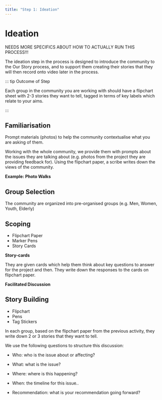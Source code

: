 ```yaml
---
title: "Step 1: Ideation"
---
```


<ReadTime />


<Steps :step="1"/>

# Ideation

NEEDS MORE SPECIFICS ABOUT HOW TO ACTUALLY RUN THIS PROCESS!!!

<Leader>

The ideation step in the process is designed to introduce the community to the Our Story process, and to support them creating their stories that they will then record onto video later in the process.

</Leader>

::: tip Outcome of Step

Each group in the community you are working with should have a flipchart sheet with 2-3 stories they want to tell, tagged in terms of key labels which relate to your aims.

:::

<TimeGuide time="1 hour">

## Familiarisation

</TimeGuide> 

<Materials>

Prompt materials (photos) to help the community contextualise what you are asking of them.

</Materials>


Working with the whole community, we provide them with prompts about the issues they are talking about (e.g. photos from the project they are providing feedback for). Using the flipchart paper, a scribe writes down the views of the community.

<StepOptions title="Familiarisation">

**Example: Photo Walks**

</StepOptions>

<TimeGuide time="30 mins">

## Group Selection

</TimeGuide>

The community are organized into pre-organised groups (e.g. Men, Women, Youth, Elderly) 


<TimeGuide time="1-2 hours">

## Scoping

</TimeGuide>

<Materials>

- Flipchart Paper
- Marker Pens
- Story Cards

</Materials>

<StepOptions title="Scoping Excercise">

**Story-cards**


They are given cards which help them think about key questions to answer for the project and then. They write down the responses to the cards on flipchart paper.

**Facilitated Discussion**

</StepOptions>

<TimeGuide time="1-2 hours">

## Story Building

</TimeGuide>

<Materials>

- Flipchart
- Pens
- Tag Stickers

</Materials>


In each group, based on the flipchart paper from the previous activity, they write down 2 or 3 stories that they want to tell.

We use the following questions to structure this discussion:


* Who: who is the issue about or affecting? 

* What: what is the issue? 

* Where: where is this happening? 

* When: the timeline for this issue.. 

* Recommendation: what is your recommendation going forward? 

<!-- ---- -->

<!-- ## Preparing Hands-on materials 

In previous deployments, we have found that using paper materials helps us engage the communities to think about their stories more effectively. This way even before they are using the app to capture their videos, they are thinking about their stories and experiences.

## How to use the paper materials? 

Look at the methodology section for an example use of the materials as the Our Story team have previously used them. You are advised to do at least one deployment drawing on this methodology before you create your own process, to ensure that you walk through the process properly once. 

## Story Cards

These are colour coordinated cards (A7 size) that contain key questions for each sector/theme  that the project organisers want the community to think about as they brainstorm for the video content. We suggest that you keep a maximum limit of  3 or 4 sectors and 5 questions per sector, to prevent the groups from being overwhelmed with questions. 

These sectors will also be used as tags for the videos produced so it is important to use the same wording and colours for the story cards and the video tags for consistency. 

## Labels (Stickers)

(Optional) Additionally, you might find it beneficial to print some stickers that contain the names of the sectors. These can then be used to stick to the flipchart paper that each group is producing.  -->